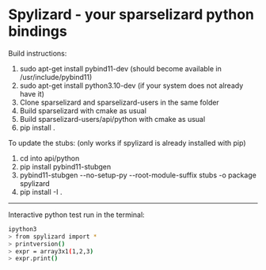 # Spylizard - your sparselizard python bindings

Build instructions:

1. sudo apt-get install pybind11-dev (should become available in /usr/include/pybind11)
1. sudo apt-get install python3.10-dev (if your system does not already have it)
1. Clone sparselizard and sparselizard-users in the same folder
1. Build sparselizard with cmake as usual
1. Build sparselizard-users/api/python with cmake as usual
1. pip install .

To update the stubs: (only works if spylizard is already installed with pip)
1. cd into api/python
1. pip install pybind11-stubgen
1. pybind11-stubgen --no-setup-py --root-module-suffix stubs -o package spylizard
1. pip install -I .

---

Interactive python test run in the terminal:

```bash
ipython3
> from spylizard import *
> printversion()
> expr = array3x1(1,2,3)
> expr.print()
```
